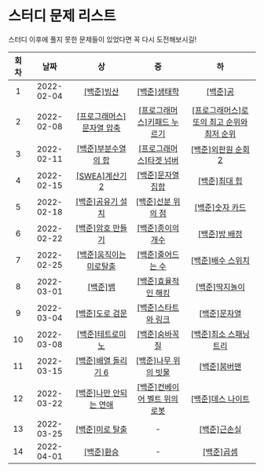 # 스터디 문제 리스트      
스터디 이후에 풀지 못한 문제들이 있었다면 꼭 다시 도전해보시길!



회차 | 날짜 | 상 | 중 | 하
|:---:|:---------------:|:---------------:|:---------------:|:---------------:|
| 1 | 2022-02-04 | [[백준]빙산](https://www.acmicpc.net/problem/2573) | [[백준]생태학](https://www.acmicpc.net/problem/4358) | [[백준]공](https://www.acmicpc.net/problem/1547) |
| 2 | 2022-02-08 | [[프로그래머스]문자열 압축](https://programmers.co.kr/learn/courses/30/lessons/60057?language=java) | [[프로그래머스]키패드 누르기](https://programmers.co.kr/learn/courses/30/lessons/67256) | [[프로그래머스]로또의 최고 순위와 최저 순위](https://programmers.co.kr/learn/courses/30/lessons/77484?language=java) |
| 3 | 2022-02-11 | [[백준]부분수열의 합](https://www.acmicpc.net/problem/10971) | [[프로그래머스]타겟 넘버](https://programmers.co.kr/learn/courses/30/lessons/43165) | [[백준]외판원 순회2](https://www.acmicpc.net/problem/1182) |
| 4 | 2022-02-15 | [[SWEA]계산기2](https://swexpertacademy.com/main/code/problem/problemDetail.do?contestProbId=AV14nnAaAFACFAYD) | [[백준]문자열 집합](https://www.acmicpc.net/problem/14425) | [[백준]최대 힙](https://www.acmicpc.net/problem/11279)|
| 5 | 2022-02-18 | [[백준]공유기 설치](https://www.acmicpc.net/problem/2110) | [[백준]선분 위의 점](https://www.acmicpc.net/problem/11663) | [[백준]숫자 카드](https://www.acmicpc.net/problem/10815) |
| 6 | 2022-02-22 | [[백준]암호 만들기](https://www.acmicpc.net/problem/1759) | [[백준]종이의 개수](https://www.acmicpc.net/problem/1780) | [[백준]방 배정](https://www.acmicpc.net/problem/13300) |
| 7 | 2022-02-25 | [[백준]움직이는 미로탈출](https://www.acmicpc.net/problem/16954) | [[백준]줄어드는 수](https://www.acmicpc.net/problem/1174) | [[백준]배수 스위치](https://www.acmicpc.net/problem/12927) |
| 8 | 2022-03-01 | [[백준]뱀](https://www.acmicpc.net/problem/3190) | [[백준]효율적인 해킹](https://www.acmicpc.net/problem/1325) | [[백준]딱지놀이](https://www.acmicpc.net/problem/14696) |
| 9 | 2022-03-04 | [[백준]도로 검문](https://www.acmicpc.net/problem/2307) | [[백준]스타트와 링크](https://www.acmicpc.net/problem/14889) | [[백준]문자열](https://www.acmicpc.net/problem/1120) |
| 10 | 2022-03-08 | [[백준]테트로미노](https://www.acmicpc.net/problem/14500) | [[백준]숨바꼭질](https://www.acmicpc.net/problem/1697) | [[백준]최소 스패닝 트리](https://www.acmicpc.net/problem/1197) |
| 11 | 2022-03-15 | [[백준]배열 돌리기 6](https://www.acmicpc.net/problem/20327) | [[백준]나무 위의 빗물](https://www.acmicpc.net/problem/17073) | [[백준]붐버맨](https://www.acmicpc.net/problem/16918) |
| 12 | 2022-03-22 | [[백준]나만 안되는 연애](https://www.acmicpc.net/problem/14621) | [[백준]컨베이어 벨트 위의 로봇](https://www.acmicpc.net/problem/20055) | [[백준]데스 나이트](https://www.acmicpc.net/problem/16948) |
| 13 | 2022-03-25 | [[백준]미로 탈출](https://www.acmicpc.net/problem/14923) | - | [[백준]근손실](https://www.acmicpc.net/problem/18429) |
| 14 | 2022-04-01 | [[백준]환승](https://www.acmicpc.net/problem/5214) | - | [[백준]곱셈](https://www.acmicpc.net/problem/1629) |

